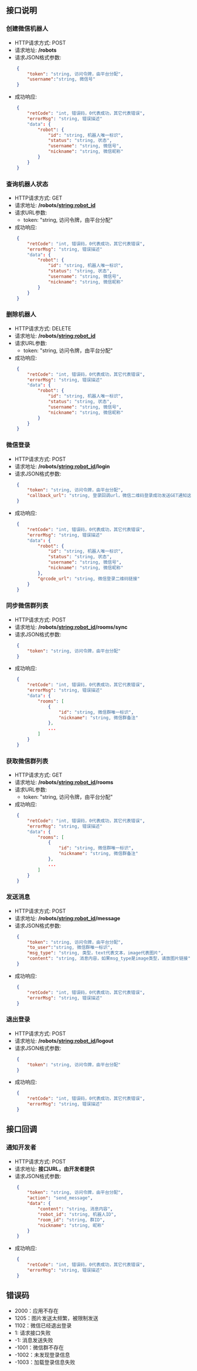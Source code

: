 ## 接口说明

### 创建微信机器人
- HTTP请求方式: POST
- 请求地址: **/robots**
- 请求JSON格式参数:
```json
    {
        "token": "string, 访问令牌，由平台分配",
        "username":"string, 微信号"
    }
```
- 成功响应:
```json
    {
        "retCode": "int, 错误码，0代表成功，其它代表错误",
        "errorMsg": "string, 错误描述"
        "data": {
            "robot": {
                "id": "string, 机器人唯一标识",
                "status": "string, 状态",
                "username": "string, 微信号",
                "nickname": "string, 微信昵称"
            }
        }
    }
```

### 查询机器人状态
- HTTP请求方式: GET
- 请求地址: **/robots/<string:robot_id>**
- 请求URL参数:
    - token: "string, 访问令牌，由平台分配"
- 成功响应:
```json
    {
        "retCode": "int, 错误码，0代表成功，其它代表错误",
        "errorMsg": "string, 错误描述"
        "data": {
            "robot": {
                "id": "string, 机器人唯一标识",
                "status": "string, 状态",
                "username": "string, 微信号",
                "nickname": "string, 微信昵称"
            }
        }
    }
```

### 删除机器人
- HTTP请求方式: DELETE
- 请求地址: **/robots/<string:robot_id>**
- 请求URL参数:
    - token: "string, 访问令牌，由平台分配"
- 成功响应:
```json
    {
        "retCode": "int, 错误码，0代表成功，其它代表错误",
        "errorMsg": "string, 错误描述"
        "data": {
            "robot": {
                "id": "string, 机器人唯一标识",
                "status": "string, 状态",
                "username": "string, 微信号",
                "nickname": "string, 微信昵称"
            }
        }
    }
```

### 微信登录
- HTTP请求方式: POST
- 请求地址: **/robots/<string:robot_id>/login**
- 请求JSON格式参数:
```json
    {
        "token": "string, 访问令牌，由平台分配",
        "callback_url": "string, 登录回调url，微信二维码登录成功发送GET通知这个url"
    }
```
- 成功响应:
```json
    {
        "retCode": "int, 错误码，0代表成功，其它代表错误",
        "errorMsg": "string, 错误描述"
        "data": {
            "robot": {
                "id": "string, 机器人唯一标识",
                "status": "string, 状态",
                "username": "string, 微信号",
                "nickname": "string, 微信昵称"
            },
            "qrcode_url": "string, 微信登录二维码链接"
        }
    }
```

### 同步微信群列表
- HTTP请求方式: POST
- 请求地址: **/robots/<string:robot_id>/rooms/sync**
- 请求JSON格式参数:
```json
    {
        "token": "string, 访问令牌，由平台分配"
    }
```
- 成功响应:
```json
    {
        "retCode": "int, 错误码，0代表成功，其它代表错误",
        "errorMsg": "string, 错误描述"
        "data": {
            "rooms": [
                {
                    "id": "string, 微信群唯一标识",
                    "nickname": "string, 微信群备注"
                },
                ...
            ]
        }
    }
```

### 获取微信群列表
- HTTP请求方式: GET
- 请求地址: **/robots/<string:robot_id>/rooms**
- 请求URL参数:
    - token: "string, 访问令牌，由平台分配"
- 成功响应:
```json
    {
        "retCode": "int, 错误码，0代表成功，其它代表错误",
        "errorMsg": "string, 错误描述"
        "data": {
            "rooms": [
                {
                    "id": "string, 微信群唯一标识",
                    "nickname": "string, 微信群备注"
                },
                ...
            ]
        }
    }
```

### 发送消息
- HTTP请求方式: POST
- 请求地址: **/robots/<string:robot_id>/message**
- 请求JSON格式参数:
```json
    {
        "token": "string, 访问令牌，由平台分配",
        "to_user":"string, 微信群唯一标识",
        "msg_type": "string, 类型，text代表文本，image代表图片",
        "content": "string, 消息内容，如果msg_type是image类型，请放图片链接"
    }
```
- 成功响应:
```json
    {
        "retCode": "int, 错误码，0代表成功，其它代表错误",
        "errorMsg": "string, 错误描述"
    }
```

### 退出登录
- HTTP请求方式: POST
- 请求地址: **/robots/<string:robot_id>/logout**
- 请求JSON格式参数:
```json
    {
        "token": "string, 访问令牌，由平台分配"
    }
```
- 成功响应:
```json
    {
        "retCode": "int, 错误码，0代表成功，其它代表错误",
        "errorMsg": "string, 错误描述"
    }
```

## 接口回调
### 通知开发者
- HTTP请求方式: POST
- 请求地址: **接口URL，由开发者提供**
- 请求JSON格式参数:
```json
    {
        "token": "string, 访问令牌，由平台分配",
        "action": "send_message",
        "data": {
            "content": "string, 消息内容",
            "robot_id": "string, 机器人ID",
            "room_id": "string, 群ID",
            "nickname": "string, 昵称"
        }
    }
```
- 成功响应:
```json
    {
        "retCode": "int, 错误码，0代表成功，其它代表错误",
        "errorMsg": "string, 错误描述"
    }
```

## 错误码
- 2000：应用不存在
- 1205：图片发送太频繁，被限制发送
- 1102：微信已经退出登录
- 1: 请求接口失败
- -1: 消息发送失败
- -1001：微信群不存在
- -1002：未发现登录信息
- -1003：加载登录信息失败



